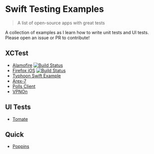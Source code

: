 # Swift Testing Examples
> A list of open-source apps with great tests

A collection of examples as I learn how to write unit tests and UI tests. Please open an issue or PR to contribute! 

## XCTest
- [Alamofire](https://github.com/Alamofire/Alamofire) [![Build Status](https://travis-ci.org/Alamofire/Alamofire.svg?branch=master)](https://travis-ci.org/Alamofire/Alamofire)
- [Firefox iOS](https://github.com/mozilla/firefox-ios) [![Build Status](https://travis-ci.org/mozilla/firefox-ios.svg?branch=master)](https://travis-ci.org/mozilla/firefox-ios)
- [Typhoon Swift Example](https://github.com/appsquickly/Typhoon-Swift-Example)
- [Arex-7](https://github.com/a2/arex-7)
- [Polls Client](https://github.com/apiaryio/polls-app) 
- [VPNOn](https://github.com/lexrus/VPNOn)

## UI Tests
- [Tomate](https://github.com/dasdom/Tomate)

## Quick
- [Poppins](https://github.com/thoughtbot/poppins)
